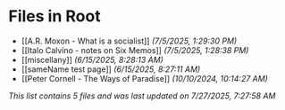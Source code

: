 # Files in Root

- [[A.R. Moxon - What is a socialist]] *(7/5/2025, 1:29:30 PM)*
- [[Italo Calvino - notes on Six Memos]] *(7/5/2025, 1:28:38 PM)*
- [[miscellany]] *(6/15/2025, 8:28:13 AM)*
- [[sameName test page]] *(6/15/2025, 8:27:11 AM)*
- [[Peter Cornell - The Ways of Paradise]] *(10/10/2024, 10:14:27 AM)*

*This list contains 5 files and was last updated on 7/27/2025, 7:27:58 AM*